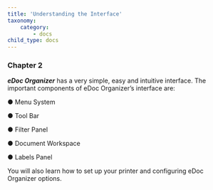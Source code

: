 ```yaml
---
title: 'Understanding the Interface'
taxonomy:
    category:
        - docs
child_type: docs
---
```


### Chapter 2

_**eDoc Organizer**_ has a very simple, easy and intuitive interface. The important components of eDoc Organizer’s interface are:

● Menu System

● Tool Bar

● Filter Panel

● Document Workspace

● Labels Panel

You will also learn how to set up your printer and configuring eDoc Organizer options.